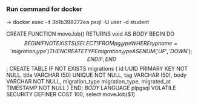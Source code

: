 ### Run command for docker

-> docker exec -it 3b1b398272ea psql -U user -d student

CREATE FUNCTION moveJob() RETURNS void AS $BODY$ BEGIN DO $$ BEGIN IF NOT EXISTS (
SELECT 1
FROM pg_type
WHERE typname = 'migration_type'
) THEN CREATE TYPE migration_type AS ENUM ('UP', 'DOWN');
END IF;
END $$;
CREATE TABLE IF NOT EXISTS migrations (
    id UUID PRIMARY KEY NOT NULL,
    title VARCHAR (50) UNIQUE NOT NULL,
    tag VARCHAR (50),
    body VARCHAR NOT NULL,
    migration_type migration_type,
    migrated_at TIMESTAMP NOT NULL
)
END;
$BODY$ LANGUAGE plpgsql VOLATILE SECURITY DEFINER COST 100;
select moveJob($1)
